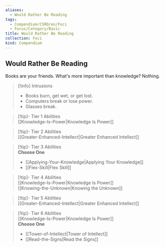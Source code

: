 ```yaml
---
aliases:
  - Would Rather Be Reading
tags:
  - Compendium/CSRD/en/Foci
  - Focus/Category/Basic
title: Would Rather Be Reading
collection: Foci
kind: Compendium
---
```

## Would Rather Be Reading  
Books are your friends. What's more important than knowledge? Nothing.  

>[!info] Intrusions  
>- Books burn, get wet, or get lost.  
>- Computers break or lose power.  
>- Glasses break.  


>[!tip]- Tier 1 Abilities  
> [[Knowledge-Is-Power|Knowledge Is Power]]  


>[!tip]- Tier 2 Abilities  
> [[Greater-Enhanced-Intellect|Greater Enhanced Intellect]]  


>[!tip]- Tier 3 Abilities  
> **Choose One**  
>- [[Applying-Your-Knowledge|Applying Your Knowledge]]  
>- [[Flex-Skill|Flex Skill]]  


>[!tip]- Tier 4 Abilities  
> [[Knowledge-Is-Power|Knowledge Is Power]]  
> [[Knowing-the-Unknown|Knowing the Unknown]]  


>[!tip]- Tier 5 Abilities  
> [[Greater-Enhanced-Intellect|Greater Enhanced Intellect]]  


>[!tip]- Tier 6 Abilities  
> [[Knowledge-Is-Power|Knowledge Is Power]]  
> **Choose One**  
>- [[Tower-of-Intellect|Tower of Intellect]]  
>- [[Read-the-Signs|Read the Signs]]